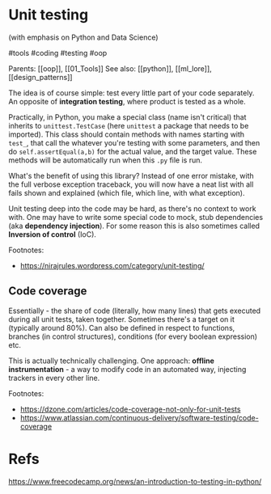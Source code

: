 # Unit testing

(with emphasis on Python and Data Science)

#tools #coding #testing #oop

Parents: [[oop]], [[01_Tools]]
See also: [[python]], [[ml_lore]], [[design_patterns]]

The idea is of course simple: test every little part of your code separately. An opposite of **integration testing**, where product is tested as a whole.

Practically, in Python, you make a special class (name isn't critical) that inherits to `unittest.TestCase` (here `unittest` a package that needs to be imported). This class should contain methods with names starting with `test_`, that call the whatever you're testing with some parameters, and then do `self.assertEqual(a,b)` for the actual value, and the target value. These methods will be automatically run when this `.py` file is run.

What's the benefit of using this library? Instead of one error mistake, with the full verbose exception traceback, you will now have a neat list with all fails shown and explained (which file, which line, with what exception).

Unit testing deep into the code may be hard, as there's no context to work with. One may have to write some special code to mock, stub dependencies (aka **dependency injection**). For some reason this is also sometimes called **Inversion of control** (IoC).

Footnotes:
* https://nirajrules.wordpress.com/category/unit-testing/

## Code coverage

Essentially - the share of code (literally, how many lines) that gets executed during all unit tests, taken together. Sometimes there's a target on it (typically around 80%). Can also be defined in respect to functions, branches (in control structures), conditions (for every boolean expression) etc.

This is actually technically challenging. One approach: **offline instrumentation** - a way to modify code in an automated way, injecting trackers in every other line.

Footnotes:
* https://dzone.com/articles/code-coverage-not-only-for-unit-tests
* https://www.atlassian.com/continuous-delivery/software-testing/code-coverage

# Refs

https://www.freecodecamp.org/news/an-introduction-to-testing-in-python/